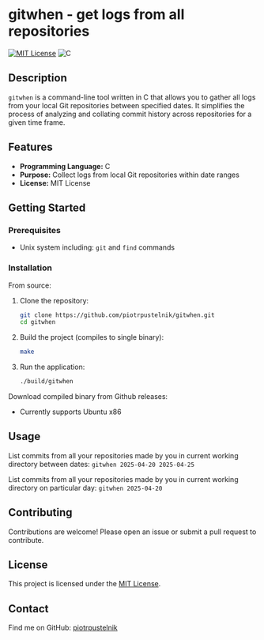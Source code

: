 # gitwhen - get logs from all repositories

[![MIT License](https://img.shields.io/badge/License-MIT-blue.svg)](LICENSE)
![C](https://img.shields.io/badge/Language-C-brightgreen)

## Description

`gitwhen` is a command-line tool written in C that allows you to gather all logs from your local Git repositories between specified dates. It simplifies the process of analyzing and collating commit history across repositories for a given time frame.

## Features

- **Programming Language:** C
- **Purpose:** Collect logs from local Git repositories within date ranges
- **License:** MIT License

## Getting Started

### Prerequisites

- Unix system including: `git` and `find` commands

### Installation

From source:

1. Clone the repository:

   ```bash
   git clone https://github.com/piotrpustelnik/gitwhen.git
   cd gitwhen
   ```

2. Build the project (compiles to single binary):

   ```bash
   make
   ```

3. Run the application:

   ```bash
   ./build/gitwhen
   ```

Download compiled binary from Github releases:
* Currently supports Ubuntu x86


## Usage

List commits from all your repositories made by you in current working directory between dates:
`gitwhen 2025-04-20 2025-04-25`

List commits from all your repositories made by you in current working directory on particular day:
`gitwhen 2025-04-20` 

## Contributing

Contributions are welcome! Please open an issue or submit a pull request to contribute.

## License

This project is licensed under the [MIT License](LICENSE).

## Contact

Find me on GitHub: [piotrpustelnik](https://github.com/piotrpustelnik)
